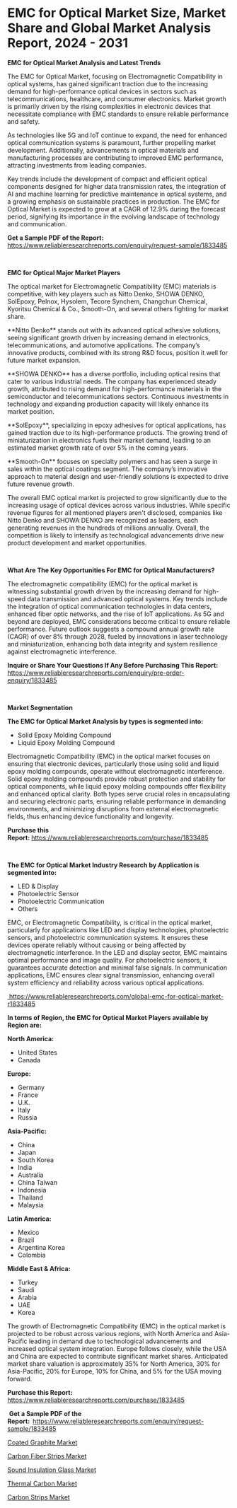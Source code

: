 <p><h1>EMC for Optical Market Size, Market Share and Global Market Analysis Report, 2024 - 2031</h1></p><p><strong>EMC for Optical Market Analysis and Latest Trends</strong></p>
<p><p>The EMC for Optical Market, focusing on Electromagnetic Compatibility in optical systems, has gained significant traction due to the increasing demand for high-performance optical devices in sectors such as telecommunications, healthcare, and consumer electronics. Market growth is primarily driven by the rising complexities in electronic devices that necessitate compliance with EMC standards to ensure reliable performance and safety. </p><p>As technologies like 5G and IoT continue to expand, the need for enhanced optical communication systems is paramount, further propelling market development. Additionally, advancements in optical materials and manufacturing processes are contributing to improved EMC performance, attracting investments from leading companies. </p><p>Key trends include the development of compact and efficient optical components designed for higher data transmission rates, the integration of AI and machine learning for predictive maintenance in optical systems, and a growing emphasis on sustainable practices in production. The EMC for Optical Market is expected to grow at a CAGR of 12.9% during the forecast period, signifying its importance in the evolving landscape of technology and communication.</p></p>
<p><strong>Get a Sample PDF of the Report:&nbsp;</strong> <a href="https://www.reliableresearchreports.com/enquiry/request-sample/1833485?utm_campaign=1588&utm_medium=2&utm_source=Github&utm_content=ia&utm_term=17102024&utm_id=emc-for-optical">https://www.reliableresearchreports.com/enquiry/request-sample/1833485</a></p>
<p>&nbsp;</p>
<p><strong>EMC for Optical Major Market Players</strong></p>
<p><p>The optical market for Electromagnetic Compatibility (EMC) materials is competitive, with key players such as Nitto Denko, SHOWA DENKO, SolEpoxy, Pelnox, Hysolem, Tecore Synchem, Changchun Chemical, Kyoritsu Chemical & Co., Smooth-On, and several others fighting for market share.</p><p>**Nitto Denko** stands out with its advanced optical adhesive solutions, seeing significant growth driven by increasing demand in electronics, telecommunications, and automotive applications. The company’s innovative products, combined with its strong R&D focus, position it well for future market expansion.</p><p>**SHOWA DENKO** has a diverse portfolio, including optical resins that cater to various industrial needs. The company has experienced steady growth, attributed to rising demand for high-performance materials in the semiconductor and telecommunications sectors. Continuous investments in technology and expanding production capacity will likely enhance its market position.</p><p>**SolEpoxy**, specializing in epoxy adhesives for optical applications, has gained traction due to its high-performance products. The growing trend of miniaturization in electronics fuels their market demand, leading to an estimated market growth rate of over 5% in the coming years.</p><p>**Smooth-On** focuses on specialty polymers and has seen a surge in sales within the optical coatings segment. The company’s innovative approach to material design and user-friendly solutions is expected to drive future revenue growth.</p><p>The overall EMC optical market is projected to grow significantly due to the increasing usage of optical devices across various industries. While specific revenue figures for all mentioned players aren't disclosed, companies like Nitto Denko and SHOWA DENKO are recognized as leaders, each generating revenues in the hundreds of millions annually. Overall, the competition is likely to intensify as technological advancements drive new product development and market opportunities.</p></p>
<p>&nbsp;</p>
<p><strong>What Are The Key Opportunities For EMC for Optical Manufacturers?</strong></p>
<p><p>The electromagnetic compatibility (EMC) for the optical market is witnessing substantial growth driven by the increasing demand for high-speed data transmission and advanced optical systems. Key trends include the integration of optical communication technologies in data centers, enhanced fiber optic networks, and the rise of IoT applications. As 5G and beyond are deployed, EMC considerations become critical to ensure reliable performance. Future outlook suggests a compound annual growth rate (CAGR) of over 8% through 2028, fueled by innovations in laser technology and miniaturization, enhancing both data integrity and system resilience against electromagnetic interference.</p></p>
<p><strong>Inquire or Share Your Questions If Any Before Purchasing This Report:</strong> <a href="https://www.reliableresearchreports.com/enquiry/pre-order-enquiry/1833485?utm_campaign=1588&utm_medium=2&utm_source=Github&utm_content=ia&utm_term=17102024&utm_id=emc-for-optical">https://www.reliableresearchreports.com/enquiry/pre-order-enquiry/1833485</a></p>
<p>&nbsp;</p>
<p><strong>Market Segmentation</strong></p>
<p><strong>The EMC for Optical Market Analysis by types is segmented into:</strong></p>
<p><ul><li>Solid Epoxy Molding Compound</li><li>Liquid Epoxy Molding Compound</li></ul></p>
<p><p>Electromagnetic Compatibility (EMC) in the optical market focuses on ensuring that electronic devices, particularly those using solid and liquid epoxy molding compounds, operate without electromagnetic interference. Solid epoxy molding compounds provide robust protection and stability for optical components, while liquid epoxy molding compounds offer flexibility and enhanced optical clarity. Both types serve crucial roles in encapsulating and securing electronic parts, ensuring reliable performance in demanding environments, and minimizing disruptions from external electromagnetic fields, thus enhancing device functionality and longevity.</p></p>
<p><strong>Purchase this Report:&nbsp;</strong><a href="https://www.reliableresearchreports.com/purchase/1833485?utm_campaign=1588&utm_medium=2&utm_source=Github&utm_content=ia&utm_term=17102024&utm_id=emc-for-optical">https://www.reliableresearchreports.com/purchase/1833485</a></p>
<p>&nbsp;</p>
<p><strong>The EMC for Optical Market Industry Research by Application is segmented into:</strong></p>
<p><ul><li>LED & Display</li><li>Photoelectric Sensor</li><li>Photoelectric Communication</li><li>Others</li></ul></p>
<p><p>EMC, or Electromagnetic Compatibility, is critical in the optical market, particularly for applications like LED and display technologies, photoelectric sensors, and photoelectric communication systems. It ensures these devices operate reliably without causing or being affected by electromagnetic interference. In the LED and display sector, EMC maintains optimal performance and image quality. For photoelectric sensors, it guarantees accurate detection and minimal false signals. In communication applications, EMC ensures clear signal transmission, enhancing overall system efficiency and reliability across various optical applications.</p></p>
<p><a href="https://www.reliableresearchreports.com/global-emc-for-optical-market-r1833485?utm_campaign=1588&utm_medium=2&utm_source=Github&utm_content=ia&utm_term=17102024&utm_id=emc-for-optical">&nbsp;https://www.reliableresearchreports.com/global-emc-for-optical-market-r1833485</a></p>
<p><strong>In terms of Region, the EMC for Optical Market Players available by Region are:</strong></p>
<p>
    <p> <strong> North America: </strong>
        <ul>
            <li>United States</li>
            <li>Canada</li>
        </ul>
        </p> 
    <p> <strong> Europe: </strong>
        <ul>
            <li>Germany</li>
            <li>France</li>
            <li>U.K.</li>
            <li>Italy</li>
            <li>Russia</li>
        </ul>
        </p> 
    <p> <strong> Asia-Pacific: </strong>
        <ul>
            <li>China</li>
            <li>Japan</li>
            <li>South Korea</li>
            <li>India</li>
            <li>Australia</li>
            <li>China Taiwan</li>
            <li>Indonesia</li>
            <li>Thailand</li>
            <li>Malaysia</li>
        </ul>
        </p> 
    <p> <strong> Latin America: </strong>
        <ul>
            <li>Mexico</li>
            <li>Brazil</li>
            <li>Argentina Korea</li>
            <li>Colombia</li>
        </ul>
        </p> 
    <p> <strong> Middle East & Africa: </strong>
        <ul>
            <li>Turkey</li>
            <li>Saudi</li>
            <li>Arabia</li>
            <li>UAE</li>
            <li>Korea</li>
        </ul>
    </p>
    </p>
<p><p>The growth of Electromagnetic Compatibility (EMC) in the optical market is projected to be robust across various regions, with North America and Asia-Pacific leading in demand due to technological advancements and increased optical system integration. Europe follows closely, while the USA and China are expected to contribute significant market shares. Anticipated market share valuation is approximately 35% for North America, 30% for Asia-Pacific, 20% for Europe, 10% for China, and 5% for the USA moving forward.</p></p>
<p><strong>Purchase this Report: </strong><a href="https://www.reliableresearchreports.com/purchase/1833485?utm_campaign=1588&utm_medium=2&utm_source=Github&utm_content=ia&utm_term=17102024&utm_id=emc-for-optical">https://www.reliableresearchreports.com/purchase/1833485</a></p>
<p>&nbsp;<strong>Get a Sample PDF of the Report:&nbsp;&nbsp;</strong><a href="https://www.reliableresearchreports.com/enquiry/request-sample/1833485?utm_campaign=1588&utm_medium=2&utm_source=Github&utm_content=ia&utm_term=17102024&utm_id=emc-for-optical">https://www.reliableresearchreports.com/enquiry/request-sample/1833485</a></p>
<p><strong></strong></p>
<p><p><a href="https://www.linkedin.com/pulse/key-drivers-coated-graphite-market-trends-future-outlook-ir7ee?utm_campaign=1588&utm_medium=2&utm_source=Github&utm_content=ia&utm_term=17102024&utm_id=emc-for-optical">Coated Graphite Market</a></p><p><a href="https://www.linkedin.com/pulse/carbon-fiber-strips-market-global-insights-regional-analysis-gm30e?utm_campaign=1588&utm_medium=2&utm_source=Github&utm_content=ia&utm_term=17102024&utm_id=emc-for-optical">Carbon Fiber Strips Market</a></p><p><a href="https://www.linkedin.com/pulse/future-sound-insulation-glass-market-global-forecast-ubmie?utm_campaign=1588&utm_medium=2&utm_source=Github&utm_content=ia&utm_term=17102024&utm_id=emc-for-optical">Sound Insulation Glass Market</a></p><p><a href="https://www.linkedin.com/pulse/competitive-intelligence-thermal-carbon-market-key-eyk0e?utm_campaign=1588&utm_medium=2&utm_source=Github&utm_content=ia&utm_term=17102024&utm_id=emc-for-optical">Thermal Carbon Market</a></p><p><a href="https://www.linkedin.com/pulse/market-dynamics-future-trends-global-carbon-strips-sector-4y0ee?utm_campaign=1588&utm_medium=2&utm_source=Github&utm_content=ia&utm_term=17102024&utm_id=emc-for-optical">Carbon Strips Market</a></p></p>